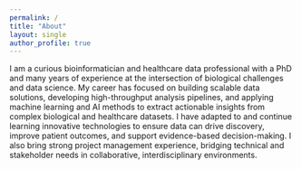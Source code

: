 ```yaml
---
permalink: /
title: "About"
layout: single
author_profile: true
---
```


I am a curious bioinformatician and healthcare data professional with a PhD and many years of experience at the intersection of biological challenges and data science. My career has focused on building scalable data solutions, developing high-throughput analysis pipelines, and applying machine learning and AI methods to extract actionable insights from complex biological and healthcare datasets.
I have adapted to and continue learning innovative technologies to ensure data can drive discovery, improve patient outcomes, and support evidence-based decision-making. I also bring strong project management experience, bridging technical and stakeholder needs in collaborative, interdisciplinary environments.

